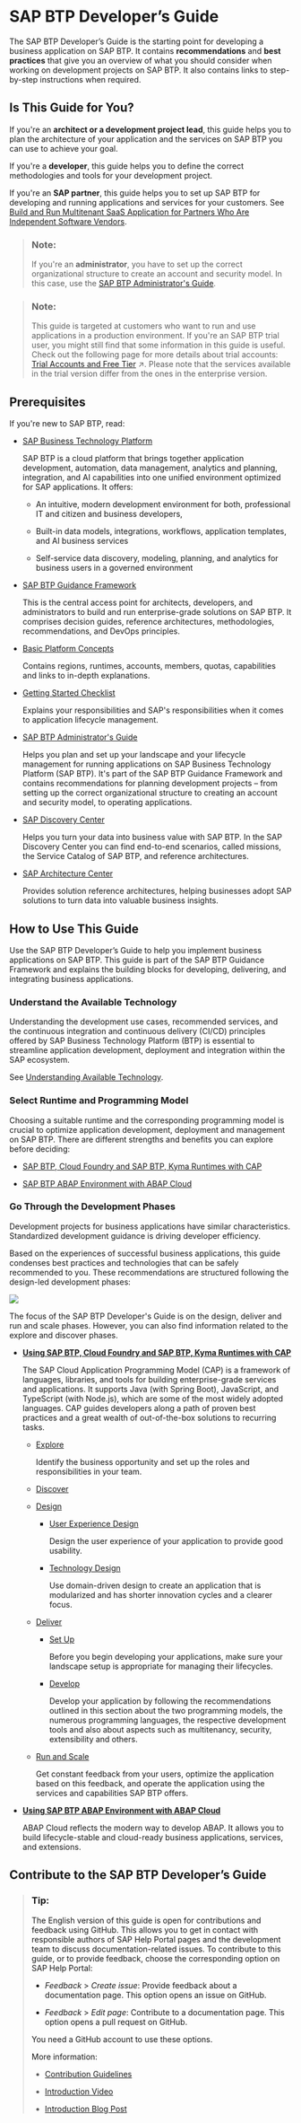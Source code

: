 <!-- loioba26ec41130d4835aef2265ad3d3704e -->

# SAP BTP Developer’s Guide

The SAP BTP Developer’s Guide is the starting point for developing a business application on SAP BTP. It contains **recommendations** and **best practices** that give you an overview of what you should consider when working on development projects on SAP BTP. It also contains links to step-by-step instructions when required.



<a name="loioba26ec41130d4835aef2265ad3d3704e__section_s1p_yzv_rcc"/>

## Is This Guide for You?

If you're an **architect or a development project lead**, this guide helps you to plan the architecture of your application and the services on SAP BTP you can use to achieve your goal.

If you're a **developer**, this guide helps you to define the correct methodologies and tools for your development project.

If you're an **SAP partner**, this guide helps you to set up SAP BTP for developing and running applications and services for your customers. See [Build and Run Multitenant SaaS Application for Partners Who Are Independent Software Vendors](build-and-run-multitenant-saas-application-for-partners-who-are-independent-software-vend-9b5e06f.md).

> ### Note:  
> If you're an **administrator**, you have to set up the correct organizational structure to create an account and security model. In this case, use the [SAP BTP Administrator's Guide](https://help.sap.com/docs/btp/best-practices/best-practices-for-sap-btp?version=Cloud).

> ### Note:  
> This guide is targeted at customers who want to run and use applications in a production environment. If you're an SAP BTP trial user, you might still find that some information in this guide is useful. Check out the following page for more details about trial accounts: [Trial Accounts and Free Tier](https://help.sap.com/viewer/65de2977205c403bbc107264b8eccf4b/Cloud/en-US/046f127f2a614438b616ccfc575fdb16.html "Explore the different options for trying out SAP BTP.") :arrow_upper_right:. Please note that the services available in the trial version differ from the ones in the enterprise version.



<a name="loioba26ec41130d4835aef2265ad3d3704e__section_vlt_r4f_xcc"/>

## Prerequisites

If you're new to SAP BTP, read:

-   [SAP Business Technology Platform](https://www.sap.com/products/technology-platform/what-is-sap-business-technology-platform.html)

    SAP BTP is a cloud platform that brings together application development, automation, data management, analytics and planning, integration, and AI capabilities into one unified environment optimized for SAP applications. It offers:

    -   An intuitive, modern development environment for both, professional IT and citizen and business developers,

    -   Built-in data models, integrations, workflows, application templates, and AI business services

    -   Self-service data discovery, modeling, planning, and analytics for business users in a governed environment


-   [SAP BTP Guidance Framework](https://discovery-center.cloud.sap/guidance-framework)

    This is the central access point for architects, developers, and administrators to build and run enterprise-grade solutions on SAP BTP. It comprises decision guides, reference architectures, methodologies, recommendations, and DevOps principles.

-   [Basic Platform Concepts](https://help.sap.com/docs/btp/sap-business-technology-platform/btp-basic-platform-concepts?version=Cloud)

    Contains regions, runtimes, accounts, members, quotas, capabilities and links to in-depth explanations.

-   [Getting Started Checklist](https://help.sap.com/docs/BTP/df50977d8bfa4c9a8a063ddb37113c43/cbd76632d8aa4cb7bbf175d7607db463.html?locale=en-US&state=PRODUCTION&version=Cloud)

    Explains your responsibilities and SAP's responsibilities when it comes to application lifecycle management.

-   [SAP BTP Administrator's Guide](https://help.sap.com/docs/btp/best-practices/best-practices-for-sap-btp?version=Cloud)

    Helps you plan and set up your landscape and your lifecycle management for running applications on SAP Business Technology Platform \(SAP BTP\). It's part of the SAP BTP Guidance Framework and contains recommendations for planning development projects – from setting up the correct organizational structure to creating an account and security model, to operating applications.

-   [SAP Discovery Center](https://discovery-center.cloud.sap/index.html)

    Helps you turn your data into business value with SAP BTP. In the SAP Discovery Center you can find end-to-end scenarios, called missions, the Service Catalog of SAP BTP, and reference architectures.

-   [SAP Architecture Center](https://architecture.learning.sap.com/)

    Provides solution reference architectures, helping businesses adopt SAP solutions to turn data into valuable business insights.




<a name="loioba26ec41130d4835aef2265ad3d3704e__section_tf1_xml_s2b"/>

## How to Use This Guide

Use the SAP BTP Developer’s Guide to help you implement business applications on SAP BTP. This guide is part of the SAP BTP Guidance Framework and explains the building blocks for developing, delivering, and integrating business applications.



### Understand the Available Technology

Understanding the development use cases, recommended services, and the continuous integration and continuous delivery \(CI/CD\) principles offered by SAP Business Technology Platform \(BTP\) is essential to streamline application development, deployment and integration within the SAP ecosystem.

See [Understanding Available Technology](understanding-available-technology-c1f21a4.md).



### Select Runtime and Programming Model

Choosing a suitable runtime and the corresponding programming model is crucial to optimize application development, deployment and management on SAP BTP. There are different strengths and benefits you can explore before deciding:

-   [SAP BTP, Cloud Foundry and SAP BTP, Kyma Runtimes with CAP](sap-btp-cloud-foundry-and-sap-btp-kyma-runtimes-with-cap-0f9cfe9.md)

-   [SAP BTP ABAP Environment with ABAP Cloud](sap-btp-abap-environment-with-abap-cloud-174b229.md)




### Go Through the Development Phases

Development projects for business applications have similar characteristics. Standardized development guidance is driving developer efficiency.

Based on the experiences of successful business applications, this guide condenses best practices and technologies that can be safely recommended to you. These recommendations are structured following the design-led development phases:

![](images/Development_Process_in_the_SAP_BTP_Developer_s_Guide_f52c607.png)

The focus of the SAP BTP Developer's Guide is on the design, deliver and run and scale phases. However, you can also find information related to the explore and discover phases.

-   **[Using SAP BTP, Cloud Foundry and SAP BTP, Kyma Runtimes with CAP](using-sap-btp-cloud-foundry-and-sap-btp-kyma-runtimes-with-cap-696ec23.md)**

    The SAP Cloud Application Programming Model \(CAP\) is a framework of languages, libraries, and tools for building enterprise-grade services and applications. It supports Java \(with Spring Boot\), JavaScript, and TypeScript \(with Node.js\), which are some of the most widely adopted languages. CAP guides developers along a path of proven best practices and a great wealth of out-of-the-box solutions to recurring tasks.

    -   [Explore](explore-03139be.md)

        Identify the business opportunity and set up the roles and responsibilities in your team.

    -   [Discover](discover-7eae382.md)

    -   [Design](design-6bb7339.md)

        -   [User Experience Design](user-experience-design-323bd93.md)

            Design the user experience of your application to provide good usability.

        -   [Technology Design](technology-design-a5b8129.md)

            Use domain-driven design to create an application that is modularized and has shorter innovation cycles and a clearer focus.


    -   [Deliver](deliver-3efbd5b.md)

        -   [Set Up](set-up-3b774f8.md)

            Before you begin developing your applications, make sure your landscape setup is appropriate for managing their lifecycles.

        -   [Develop](develop-7e30686.md)

            Develop your application by following the recommendations outlined in this section about the two programming models, the numerous programming languages, the respective development tools and also about aspects such as multitenancy, security, extensibility and others.


    -   [Run and Scale](run-and-scale-fcb51b5.md)

        Get constant feedback from your users, optimize the application based on this feedback, and operate the application using the services and capabilities SAP BTP offers.


-   **[Using SAP BTP ABAP Environment with ABAP Cloud](using-sap-btp-abap-environment-with-abap-cloud-9aaaf65.md)**

    ABAP Cloud reflects the modern way to develop ABAP. It allows you to build lifecycle-stable and cloud-ready business applications, services, and extensions.




<a name="loioba26ec41130d4835aef2265ad3d3704e__section_mfx_qws_zxb"/>

## Contribute to the SAP BTP Developer’s Guide

> ### Tip:  
> The English version of this guide is open for contributions and feedback using GitHub. This allows you to get in contact with responsible authors of SAP Help Portal pages and the development team to discuss documentation-related issues. To contribute to this guide, or to provide feedback, choose the corresponding option on SAP Help Portal:
> 
> -   *Feedback* \> *Create issue*: Provide feedback about a documentation page. This option opens an issue on GitHub.
> 
> -   *Feedback* \> *Edit page*: Contribute to a documentation page. This option opens a pull request on GitHub.
> 
> 
> You need a GitHub account to use these options.
> 
> More information:
> 
> -   [Contribution Guidelines](https://help.sap.com/docs/open-documentation-initiative/contribution-guidelines/readme.html)
> 
> -   [Introduction Video](https://www.youtube.com/watch?v=WJ0oarMlVW4)
> 
> -   [Introduction Blog Post](https://blogs.sap.com/2021/11/29/sap-btp-documentation-goes-github-new-collaboration-process/)

